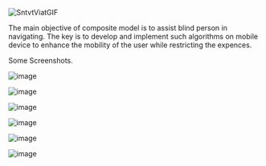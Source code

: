 ![SntvtViatGIF](https://github.com/Devanshu254/AI-Sight-The-Social-help/assets/99939860/685f5142-1340-4fa3-87cd-227a1fc16d99)

The main objective of composite model is to assist blind person in navigating. The key is to develop and implement such algorithms on mobile device to enhance the mobility of the user while restricting the expences.

Some Screenshots.

![image](https://github.com/Devanshu254/AI-Sight-The-Social-help/assets/99939860/c10cbcbd-8807-4bb9-8f69-5512a59e44f1)

![image](https://github.com/Devanshu254/AI-Sight-The-Social-help/assets/99939860/e230943b-6eff-41ac-a160-9cc0bc1a889d)

![image](https://github.com/Devanshu254/AI-Sight-The-Social-help/assets/99939860/4f71f056-14c4-4413-836f-733faa728e2c)

![image](https://github.com/Devanshu254/AI-Sight-The-Social-help/assets/99939860/579422fc-e9bf-4355-ac29-1fb79e80d06e)

![image](https://github.com/Devanshu254/AI-Sight-The-Social-help/assets/99939860/8bfa6fc5-d45a-4bdc-8d70-39f54528c9a5)

![image](https://github.com/Devanshu254/AI-Sight-The-Social-help/assets/99939860/70800dd9-32b7-4069-ab29-b2e83da398fb)

